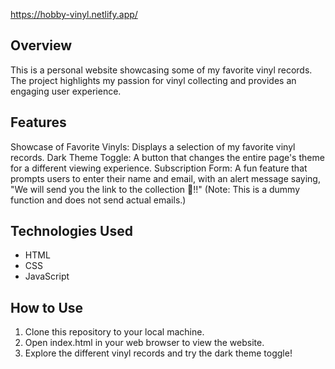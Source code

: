 https://hobby-vinyl.netlify.app/

## **Overview**

This is a personal website showcasing some of my favorite vinyl records. The project highlights my passion for vinyl collecting and provides an engaging user experience.

## **Features**

Showcase of Favorite Vinyls: Displays a selection of my favorite vinyl records.
Dark Theme Toggle: A button that changes the entire page's theme for a different viewing experience.
Subscription Form: A fun feature that prompts users to enter their name and email, with an alert message saying, "We will send you the link to the collection 🙂!!" (Note: This is a dummy function and does not send actual emails.)

## **Technologies Used**

- HTML
- CSS
- JavaScript

## **How to Use**

1. Clone this repository to your local machine.
2. Open index.html in your web browser to view the website.
3. Explore the different vinyl records and try the dark theme toggle!
